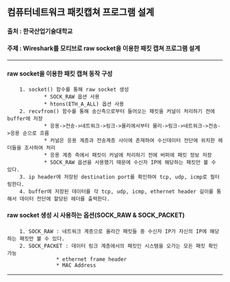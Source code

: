 ## 컴퓨터네트워크 패킷캡쳐 프로그램 설계   
#### 출처 : 한국산업기술대학교   
#### 주제 : Wireshark를 모티브로 raw socket을 이용한 패킷 캡쳐 프로그램 설계   
***   

#### raw socket을 이용한 패킷 캡쳐 동작 구성   
		1. socket() 함수를 통해 raw socket 생성   
				* SOCK_RAW 옵션 사용   
				* htons(ETH_A_ALL) 옵션 사용   
		2. recvfrom() 함수를 통해 송신측으로부터 들어오는 패킷을 커널이 처리하기 전에 buffer에 저장   
				* 응용->전송->네트워크->링크->물리에서부터 물리->링크->네트워크->전송->응용 순으로 흐름   
				* 커널은 응용 계층과 전송계층 사이에 존재하여 수신데이터 전단에 위치한 헤더들을 조사하여 처리   
				* 응용 계층 측에서 패킷이 커널에 처리하기 전에 버퍼에 패킷 정보 저장   
				* SOCK_RAW 옵션을 사용했기 때문에 수신자 IP에 해당하는 패킷만 볼 수 있다.   		
		3. ip header에 저장된 destination port를 확인하여 tcp, udp, icmp로 필터링한다.   
		4. buffer에 저장된 데이터를 각 tcp, udp, icmp, ethernet header 길이를 통해서 데이터 전단에 할당된 헤더를 출력한다.   

#### raw socket 생성 시 사용하는 옵션(SOCK_RAW & SOCK_PACKET)   
		1. SOCK_RAW : 네트워크 계층으로 올라간 패킷들 중 수신자 IP가 자신의 IP에 해당하는 패킷만 볼 수 있다.   
		2. SOCK_PACKET : 데이터 링크 계층에서의 패킷인 시스템을 오가는 모든 패킷 확인 가능   
					* ethernet frame header   
					* MAC Address   
		
***   
